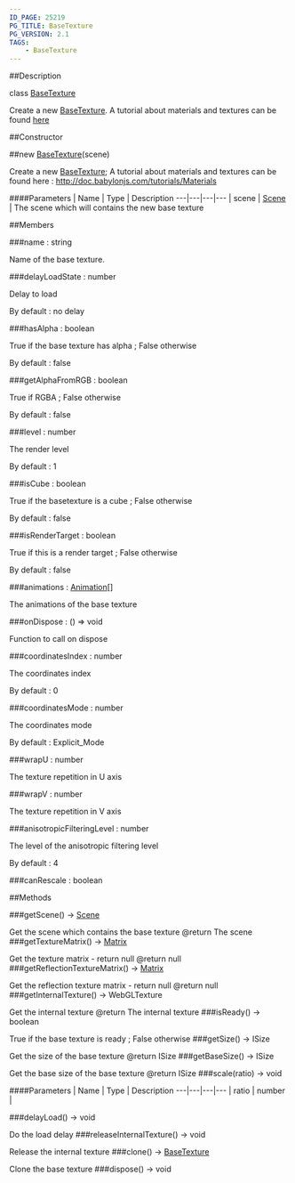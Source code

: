 ```yaml
---
ID_PAGE: 25219
PG_TITLE: BaseTexture
PG_VERSION: 2.1
TAGS:
    - BaseTexture
---
```

##Description

class [BaseTexture](/classes/2.2/BaseTexture)

Create a new [BaseTexture](/classes/2.2/BaseTexture).
A tutorial about materials and textures can be found [here](http://doc.babylonjs.com/tutorials/Materials)

##Constructor

##new [BaseTexture](/classes/2.2/BaseTexture)(scene)

Create a new [BaseTexture](/classes/2.2/BaseTexture);
A tutorial about materials and textures can be found here : http://doc.babylonjs.com/tutorials/Materials

####Parameters
 | Name | Type | Description
---|---|---|---
 | scene | [Scene](/classes/2.2/Scene) |  The scene which will contains the new base texture

##Members

###name : string

Name of the base texture.

###delayLoadState : number

Delay to load

By default : no delay

###hasAlpha : boolean

True if the base texture has alpha ; False otherwise

By default : false

###getAlphaFromRGB : boolean

True if RGBA ; False otherwise

By default : false

###level : number

The render level

By default : 1

###isCube : boolean

True if the basetexture is a cube ; False otherwise

By default : false

###isRenderTarget : boolean

True if this is a render target ; False otherwise

By default : false

###animations : [Animation](/classes/2.2/Animation)[]

The animations of the base texture

###onDispose : () =&gt; void

Function to call on dispose

###coordinatesIndex : number

The coordinates index

By default : 0

###coordinatesMode : number

The coordinates mode

By default : Explicit_Mode

###wrapU : number

The texture repetition in U axis

###wrapV : number

The texture repetition in V axis

###anisotropicFilteringLevel : number

The level of the anisotropic filtering level

By default : 4

###canRescale : boolean



##Methods

###getScene() &rarr; [Scene](/classes/2.2/Scene)

Get the scene which contains the base texture
@return The scene
###getTextureMatrix() &rarr; [Matrix](/classes/2.2/Matrix)

Get the texture matrix - return null
@return null
###getReflectionTextureMatrix() &rarr; [Matrix](/classes/2.2/Matrix)

Get the reflection texture matrix - return null
@return null
###getInternalTexture() &rarr; WebGLTexture

Get the internal texture
@return The internal texture
###isReady() &rarr; boolean

True if the base texture is ready ; False otherwise
###getSize() &rarr; ISize

Get the size of the base texture
@return ISize
###getBaseSize() &rarr; ISize

Get the base size of the base texture
@return ISize
###scale(ratio) &rarr; void



####Parameters
 | Name | Type | Description
---|---|---|---
 | ratio | number |  

###delayLoad() &rarr; void

Do the load delay
###releaseInternalTexture() &rarr; void

Release the internal texture
###clone() &rarr; [BaseTexture](/classes/2.2/BaseTexture)

Clone the base texture
###dispose() &rarr; void


